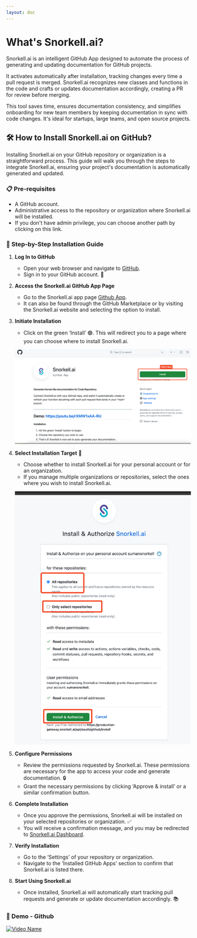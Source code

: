 ```yaml
---
layout: doc
---
```


# What's Snorkell.ai?

Snorkell.ai is an intelligent GitHub App designed to automate the process of generating and updating documentation for GitHub projects. 

It activates automatically after installation, tracking changes every time a pull request is merged. Snorkell.ai recognizes new classes and functions in the code and crafts or updates documentation accordingly, creating a PR for review before merging.

This tool saves time, ensures documentation consistency, and simplifies onboarding for new team members by keeping documentation in sync with code changes. It's ideal for startups, large teams, and open source projects.

## 🛠️ How to Install Snorkell.ai on GitHub?

Installing Snorkell.ai on your GitHub repository or organization is a straightforward process. This guide will walk you through the steps to integrate Snorkell.ai, ensuring your project's documentation is automatically generated and updated.

### 📋 Pre-requisites

- A GitHub account.
- Administrative access to the repository or organization where Snorkell.ai will be installed.
- If you don't have admin privilege, you can choose another path by clicking on this link.

### 🧭 Step-by-Step Installation Guide

1. **Log In to GitHub**
   - Open your web browser and navigate to [GitHub](https://github.com/).
   - Sign in to your GitHub account. 🔑

2. **Access the Snorkell.ai GitHub App Page**
   - Go to the Snorkell.ai app page [Github App](https://github.com/apps/snorkell-ai).
   - It can also be found through the GitHub Marketplace or by visiting the Snorkell.ai website and selecting the option to install.

3. **Initiate Installation**
   - Click on the green ‘Install’ 🟢. This will redirect you to a page where you can choose where to install Snorkell.ai.
  
    ![Snorkel AI Installation](../public/images/github-app-install.png)

4. **Select Installation Target** 🏢
   - Choose whether to install Snorkell.ai for your personal account or for an organization.  
   - If you manage multiple organizations or repositories, select the ones where you wish to install Snorkell.ai.

    ![Snorkel AI Installation](../public/images/install-authorize.png)

5. **Configure Permissions**
   - Review the permissions requested by Snorkell.ai. These permissions are necessary for the app to access your code and generate documentation. 🔒
   - Grant the necessary permissions by clicking ‘Approve & install’ or a similar confirmation button.

6. **Complete Installation**
   - Once you approve the permissions, Snorkell.ai will be installed on your selected repositories or organization. ✅
   - You will receive a confirmation message, and you may be redirected to [Snorkell.ai Dashboard](https://dashboard.snorkell.ai/).

7. **Verify Installation**
   - Go to the ‘Settings’ of your repository or organization.
   - Navigate to the ‘Installed GitHub Apps’ section to confirm that Snorkell.ai is listed there.

8. **Start Using Snorkell.ai**
   - Once installed, Snorkell.ai will automatically start tracking pull requests and generate or update documentation accordingly. 📚

### 🎥 Demo - Github

[![Video Name](https://img.youtube.com/vi/rXMW1xAA-RU/maxresdefault.jpg)](https://www.youtube.com/watch?v=rXMW1xAA-RU)